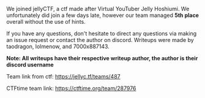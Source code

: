We joined jellyCTF, a ctf made after Virtual YouTuber Jelly Hoshiumi. We unfortunately did join a few days late, however our team managed **5th place** overall without the use of hints.

If you have any questions, don't hesitate to direct any questions via making an issue request or contact the author on discord. Writeups were made by taodragon, lolmenow, and 7000x887143.

**Note: All writeups have their respective writeup author, the author is their discord username**

Team link from ctf: https://jellyc.tf/teams/487

CTFtime team link: https://ctftime.org/team/287976
